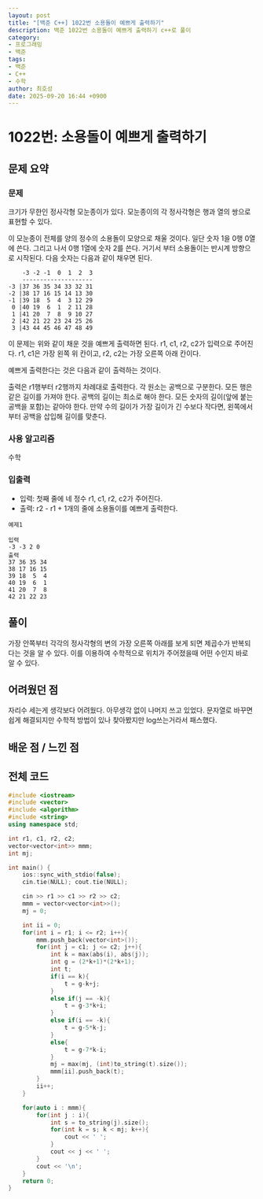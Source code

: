 ```yaml
---
layout: post
title: "[백준 C++] 1022번 소용돌이 예쁘게 출력하기"
description: 백준 1022번 소용돌이 예쁘게 출력하기 c++로 풀이
category:
- 프로그래밍
- 백준
tags:
- 백준
- C++
- 수학
author: 최호성
date: 2025-09-20 16:44 +0900
---
```

# 1022번: 소용돌이 예쁘게 출력하기

## 문제 요약
### 문제
크기가 무한인 정사각형 모눈종이가 있다. 모눈종이의 각 정사각형은 행과 열의 쌍으로 표현할 수 있다.

이 모눈종이 전체를 양의 정수의 소용돌이 모양으로 채울 것이다. 일단 숫자 1을 0행 0열에 쓴다. 그리고 나서 0행 1열에 숫자 2를 쓴다. 거기서 부터 소용돌이는 반시계 방향으로 시작된다. 다음 숫자는 다음과 같이 채우면 된다.

```
    -3 -2 -1  0  1  2  3
    --------------------
-3 |37 36 35 34 33 32 31
-2 |38 17 16 15 14 13 30
-1 |39 18  5  4  3 12 29
 0 |40 19  6  1  2 11 28
 1 |41 20  7  8  9 10 27
 2 |42 21 22 23 24 25 26
 3 |43 44 45 46 47 48 49
```
이 문제는 위와 같이 채운 것을 예쁘게 출력하면 된다. r1, c1, r2, c2가 입력으로 주어진다. r1, c1은 가장 왼쪽 위 칸이고, r2, c2는 가장 오른쪽 아래 칸이다.

예쁘게 출력한다는 것은 다음과 같이 출력하는 것이다.

출력은 r1행부터 r2행까지 차례대로 출력한다.
각 원소는 공백으로 구분한다.
모든 행은 같은 길이를 가져야 한다.
공백의 길이는 최소로 해야 한다.
모든 숫자의 길이(앞에 붙는 공백을 포함)는 같아야 한다.
만약 수의 길이가 가장 길이가 긴 수보다 작다면, 왼쪽에서부터 공백을 삽입해 길이를 맞춘다.

### 사용 알고리즘
수학

### 입출력
- 입력: 첫째 줄에 네 정수 r1, c1, r2, c2가 주어진다.
- 출력: r2 - r1 + 1개의 줄에 소용돌이를 예쁘게 출력한다.
```
예제1

입력
-3 -3 2 0
출력
37 36 35 34
38 17 16 15
39 18  5  4
40 19  6  1
41 20  7  8
42 21 22 23
```
## 풀이
가장 안쪽부터 각각의 정사각형의 변의 가장 오른쪽 아래를 보게 되면 제곱수가 반복되다는 것을 알 수 있다. 이를 이용하여 수학적으로 위치가 주어졌을때 어떤 수인지 바로 알 수 있다.

## 어려웠던 점
자리수 세는게 생각보다 어려웠다. 아무생각 없이 나머지 쓰고 있었다. 문자열로 바꾸면 쉽게 해결되지만 수학적 방법이 있나 찾아봤지만 log쓰는거라서 패스했다.

## 배운 점 / 느낀 점


## 전체 코드
```cpp
#include <iostream>
#include <vector>
#include <algorithm>
#include <string>
using namespace std;

int r1, c1, r2, c2;
vector<vector<int>> mmm;
int mj;

int main() {
    ios::sync_with_stdio(false);
    cin.tie(NULL); cout.tie(NULL);

    cin >> r1 >> c1 >> r2 >> c2;
    mmm = vector<vector<int>>();
    mj = 0;

    int ii = 0;
    for(int i = r1; i <= r2; i++){
        mmm.push_back(vector<int>());
        for(int j = c1; j <= c2; j++){
            int k = max(abs(i), abs(j));
            int g = (2*k+1)*(2*k+1);
            int t;
            if(i == k){
                t = g-k+j;
            }
            else if(j == -k){
                t = g-3*k+i;
            }
            else if(i == -k){
                t = g-5*k-j;
            }
            else{
                t = g-7*k-i;
            }
            mj = max(mj, (int)to_string(t).size());
            mmm[ii].push_back(t);
        }
        ii++;
    }

    for(auto i : mmm){
        for(int j : i){
            int s = to_string(j).size();
            for(int k = s; k < mj; k++){
                cout << ' ';
            }
            cout << j << ' ';
        }
        cout << '\n';
    }
    return 0;
}
```
